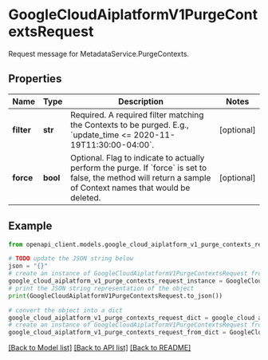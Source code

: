 # GoogleCloudAiplatformV1PurgeContextsRequest

Request message for MetadataService.PurgeContexts.

## Properties

Name | Type | Description | Notes
------------ | ------------- | ------------- | -------------
**filter** | **str** | Required. A required filter matching the Contexts to be purged. E.g., &#x60;update_time &lt;&#x3D; 2020-11-19T11:30:00-04:00&#x60;. | [optional] 
**force** | **bool** | Optional. Flag to indicate to actually perform the purge. If &#x60;force&#x60; is set to false, the method will return a sample of Context names that would be deleted. | [optional] 

## Example

```python
from openapi_client.models.google_cloud_aiplatform_v1_purge_contexts_request import GoogleCloudAiplatformV1PurgeContextsRequest

# TODO update the JSON string below
json = "{}"
# create an instance of GoogleCloudAiplatformV1PurgeContextsRequest from a JSON string
google_cloud_aiplatform_v1_purge_contexts_request_instance = GoogleCloudAiplatformV1PurgeContextsRequest.from_json(json)
# print the JSON string representation of the object
print(GoogleCloudAiplatformV1PurgeContextsRequest.to_json())

# convert the object into a dict
google_cloud_aiplatform_v1_purge_contexts_request_dict = google_cloud_aiplatform_v1_purge_contexts_request_instance.to_dict()
# create an instance of GoogleCloudAiplatformV1PurgeContextsRequest from a dict
google_cloud_aiplatform_v1_purge_contexts_request_from_dict = GoogleCloudAiplatformV1PurgeContextsRequest.from_dict(google_cloud_aiplatform_v1_purge_contexts_request_dict)
```
[[Back to Model list]](../README.md#documentation-for-models) [[Back to API list]](../README.md#documentation-for-api-endpoints) [[Back to README]](../README.md)


